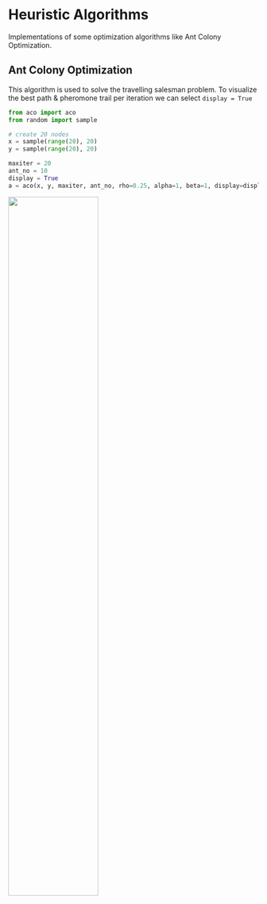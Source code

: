 # Heuristic Algorithms

Implementations of some optimization algorithms like Ant Colony Optimization.

## Ant Colony Optimization

This algorithm is used to solve the travelling salesman problem. To visualize the best path & pheromone trail per iteration we can select `display = True`

```python
from aco import aco
from random import sample

# create 20 nodes
x = sample(range(20), 20)
y = sample(range(20), 20)

maxiter = 20
ant_no = 10
display = True
a = aco(x, y, maxiter, ant_no, rho=0.25, alpha=1, beta=1, display=display)
```

<p>
    <img src="https://github.com/mapattacker/heuristic-algorithms/blob/master/img/aco.png?raw=true" width=60% />
</p>